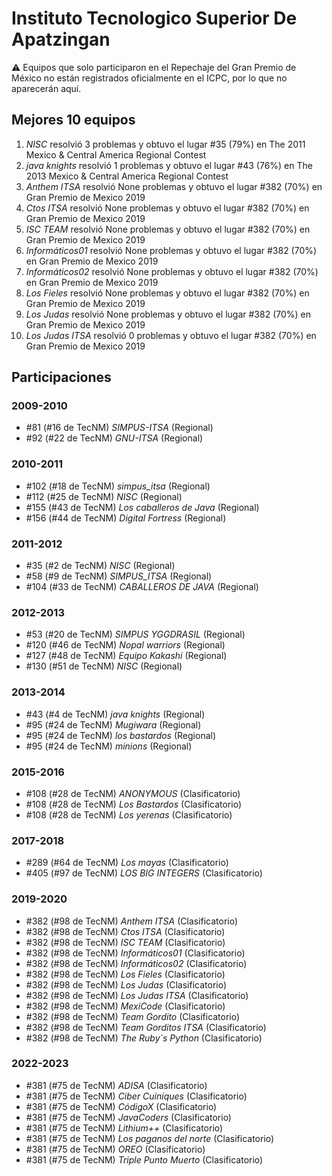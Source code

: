 # Instituto Tecnologico Superior De Apatzingan

:warning: Equipos que solo participaron en el Repechaje del Gran Premio de México no están registrados oficialmente en el ICPC, por lo que no aparecerán aquí.

## Mejores 10 equipos

1. _NISC_ resolvió 3 problemas y obtuvo el lugar #35 (79%) en The 2011 Mexico & Central America Regional Contest
1. _java knights_ resolvió 1 problemas y obtuvo el lugar #43 (76%) en The 2013 Mexico & Central America Regional Contest
1. _Anthem ITSA_ resolvió None problemas y obtuvo el lugar #382 (70%) en Gran Premio de Mexico 2019
1. _Ctos ITSA_ resolvió None problemas y obtuvo el lugar #382 (70%) en Gran Premio de Mexico 2019
1. _ISC TEAM_ resolvió None problemas y obtuvo el lugar #382 (70%) en Gran Premio de Mexico 2019
1. _Informáticos01_ resolvió None problemas y obtuvo el lugar #382 (70%) en Gran Premio de Mexico 2019
1. _Informáticos02_ resolvió None problemas y obtuvo el lugar #382 (70%) en Gran Premio de Mexico 2019
1. _Los Fieles_ resolvió None problemas y obtuvo el lugar #382 (70%) en Gran Premio de Mexico 2019
1. _Los Judas_ resolvió None problemas y obtuvo el lugar #382 (70%) en Gran Premio de Mexico 2019
1. _Los Judas ITSA_ resolvió 0 problemas y obtuvo el lugar #382 (70%) en Gran Premio de Mexico 2019

## Participaciones

### 2009-2010

- #81 (#16 de TecNM) _SIMPUS-ITSA_ (Regional)
- #92 (#22 de TecNM) _GNU-ITSA_ (Regional)

### 2010-2011

- #102 (#18 de TecNM) _simpus_itsa_ (Regional)
- #112 (#25 de TecNM) _NISC_ (Regional)
- #155 (#43 de TecNM) _Los caballeros de Java_ (Regional)
- #156 (#44 de TecNM) _Digital Fortress_ (Regional)

### 2011-2012

- #35 (#2 de TecNM) _NISC_ (Regional)
- #58 (#9 de TecNM) _SIMPUS_ITSA_ (Regional)
- #104 (#33 de TecNM) _CABALLEROS DE JAVA_ (Regional)

### 2012-2013

- #53 (#20 de TecNM) _SIMPUS YGGDRASIL_ (Regional)
- #120 (#46 de TecNM) _Nopal warriors_ (Regional)
- #127 (#48 de TecNM) _Equipo Kakashi_ (Regional)
- #130 (#51 de TecNM) _NISC_ (Regional)

### 2013-2014

- #43 (#4 de TecNM) _java knights_ (Regional)
- #95 (#24 de TecNM) _Mugiwara_ (Regional)
- #95 (#24 de TecNM) _los bastardos_ (Regional)
- #95 (#24 de TecNM) _minions_ (Regional)

### 2015-2016

- #108 (#28 de TecNM) _ANONYMOUS_ (Clasificatorio)
- #108 (#28 de TecNM) _Los Bastardos_ (Clasificatorio)
- #108 (#28 de TecNM) _Los yerenas_ (Clasificatorio)

### 2017-2018

- #289 (#64 de TecNM) _Los mayas_ (Clasificatorio)
- #405 (#97 de TecNM) _LOS BIG INTEGERS_ (Clasificatorio)

### 2019-2020

- #382 (#98 de TecNM) _Anthem ITSA_ (Clasificatorio)
- #382 (#98 de TecNM) _Ctos ITSA_ (Clasificatorio)
- #382 (#98 de TecNM) _ISC TEAM_ (Clasificatorio)
- #382 (#98 de TecNM) _Informáticos01_ (Clasificatorio)
- #382 (#98 de TecNM) _Informáticos02_ (Clasificatorio)
- #382 (#98 de TecNM) _Los Fieles_ (Clasificatorio)
- #382 (#98 de TecNM) _Los Judas_ (Clasificatorio)
- #382 (#98 de TecNM) _Los Judas ITSA_ (Clasificatorio)
- #382 (#98 de TecNM) _MexiCode_ (Clasificatorio)
- #382 (#98 de TecNM) _Team Gordito_ (Clasificatorio)
- #382 (#98 de TecNM) _Team Gorditos ITSA_ (Clasificatorio)
- #382 (#98 de TecNM) _The Ruby`s Python_ (Clasificatorio)

### 2022-2023

- #381 (#75 de TecNM) _ADISA_ (Clasificatorio)
- #381 (#75 de TecNM) _Ciber Cuiniques_ (Clasificatorio)
- #381 (#75 de TecNM) _CódigoX_ (Clasificatorio)
- #381 (#75 de TecNM) _JavaCoders_ (Clasificatorio)
- #381 (#75 de TecNM) _Lithium++_ (Clasificatorio)
- #381 (#75 de TecNM) _Los paganos del norte_ (Clasificatorio)
- #381 (#75 de TecNM) _OREO_ (Clasificatorio)
- #381 (#75 de TecNM) _Triple Punto Muerto_ (Clasificatorio)



